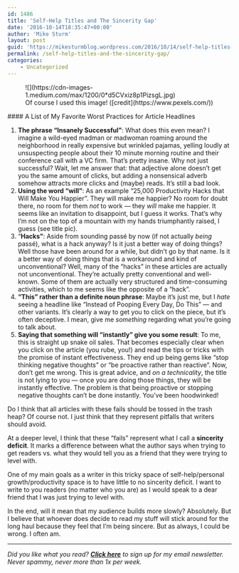 ```yaml
---
id: 1486
title: 'Self-Help Titles and The Sincerity Gap'
date: '2016-10-14T18:35:47+00:00'
author: 'Mike Sturm'
layout: post
guid: 'https://mikesturmblog.wordpress.com/2016/10/14/self-help-titles-and-the-sincerity-gap/'
permalink: /self-help-titles-and-the-sincerity-gap/
categories:
    - Uncategorized
---
```


<figure class="wp-caption">![](https://cdn-images-1.medium.com/max/1200/0*d5CVxiz8p1PizsgL.jpg)<figcaption class="wp-caption-text">Of course I used this image! ([credit](https://www.pexels.com/))</figcaption></figure>#### A List of My Favorite Worst Practices for Article Headlines

1. **The phrase “Insanely Successful”**: What does this even mean? I imagine a wild-eyed madman or madwoman roaming around the neighborhood in really expensive but wrinkled pajamas, yelling loudly at unsuspecting people about their 10 minute morning routine and their conference call with a VC firm. That’s pretty insane. Why not just successful? Wait, let me answer that: that adjective alone doesn’t get you the same amount of clicks, but adding a nonsensical adverb somehow attracts more clicks and (maybe) reads. It’s still a bad look.
2. **Using the word “will”**: As an example “25,000 Productivity Hacks that Will Make You Happier”. They will make me happier? No room for doubt there, no room for them *not* to work — they *will* make me happier. It seems like an invitation to disappoint, but I guess it works. That’s why I’m not on the top of a mountain with my hands triumphantly raised, I guess (see title pic).
3. “**Hacks”**: Aside from sounding passé by now (if not actually *being* passé), what is a hack anyway? Is it just a better way of doing things? Well those have been around for a while, but didn’t go by that name. Is it a better way of doing things that is a workaround and kind of unconventional? Well, many of the “hacks” in these articles are actually not unconventional. They’re actually pretty conventional and well-known. Some of them are actually very structured and time-consuming activities, which to me seems like the opposite of a “hack”.
4. **“This” rather than a definite noun phrase**: Maybe it’s just me, but I *hate* seeing a headline like “Instead of Pooping Every Day, Do This” — and other variants. It’s clearly a way to get you to click on the piece, but it’s often deceptive. I mean, give me *something* regarding what you’re going to talk about.
5. **Saying that something will “instantly” give you some result**: To me, this is straight up snake oil sales. That becomes especially clear when you click on the article (you rube, you!) and read the tips or tricks with the promise of instant effectiveness. They end up being gems like “stop thinking negative thoughts” or “be proactive rather than reactive”. Now, don’t get me wrong. This is great advice, and *on a technicality*, the title is not lying to you — once you are doing those things, they will be instantly effective. The problem is that being proactive or stopping negative thoughts can’t be done instantly. You’ve been hoodwinked!

Do I think that all articles with these fails should be tossed in the trash heap? Of course not. I just think that they represent pitfalls that writers should avoid.

At a deeper level, I think that these “fails” represent what I call a **sincerity deficit**. It marks a difference between what the author says when trying to get readers vs. what they would tell you as a friend that they were trying to level with.

One of my main goals as a writer in this tricky space of self-help/personal growth/productivity space is to have little to no sincerity deficit. I want to write to you readers (no matter who you are) as I would speak to a dear friend that I was just trying to level with.

In the end, will it mean that my audience builds more slowly? Absolutely. But I believe that whoever does decide to read my stuff will stick around for the long haul because they feel that I’m being sincere. But as always, I could be wrong. I often am.

---

*Did you like what you read?* [***Click here***](https://tinyletter.com/mike_sturm) *to sign up for my email newsletter. Never spammy, never more than 1x per week.*